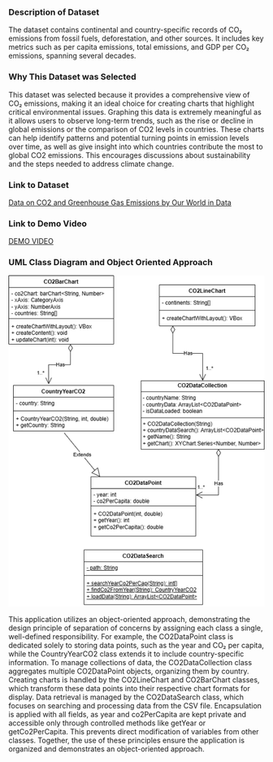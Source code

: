 ### Description of Dataset ###
The dataset contains continental and country-specific records of CO₂ emissions from fossil fuels, deforestation, and other sources. It includes key metrics such as per capita emissions, total emissions, and GDP per CO₂ emissions, spanning several decades. 

### Why This Dataset was Selected ###
This dataset was selected because it provides a comprehensive view of CO₂ emissions, making it an ideal choice for creating charts that highlight critical environmental issues. Graphing this data is extremely meaningful as it allows users to observe long-term trends, such as the rise or decline in global emissions or the comparison of CO2 levels in countries. These charts can help identify patterns and potential turning points in emission levels over time, as well as give insight into which countries contribute the most to global CO2 emissions. This encourages discussions about sustainability and the steps needed to address climate change. 

### Link to Dataset ###
[Data on CO2 and Greenhouse Gas Emissions by Our World in Data](https://github.com/owid/co2-data)

### Link to Demo Video ###
[DEMO VIDEO](https://youtu.be/tQYF4QlLeFU)

### UML Class Diagram and Object Oriented Approach ###
![alt text](<basic/CPTUMLDiagram.drawio (1).png>)

This application utilizes an object-oriented approach, demonstrating the design principle of separation of concerns by assigning each class a single, well-defined responsibility. For example, the CO2DataPoint class is dedicated solely to storing data points, such as the year and CO₂ per capita, while the CountryYearCO2 class extends it to include country-specific information. To manage collections of data, the CO2DataCollection class aggregates multiple CO2DataPoint objects, organizing them by country. Creating charts is handled by the CO2LineChart and CO2BarChart classes, which transform these data points into their respective chart formats for display. Data retrieval is managed by the CO2DataSearch class, which focuses on searching and processing data from the CSV file. Encapsulation is applied with all fields, as year and co2PerCapita are kept private and accessible only through controlled methods like getYear or getCo2PerCapita. This prevents direct modification of variables from other classes. Together, the use of these principles ensure the application is organized and demonstrates an object-oriented approach. 